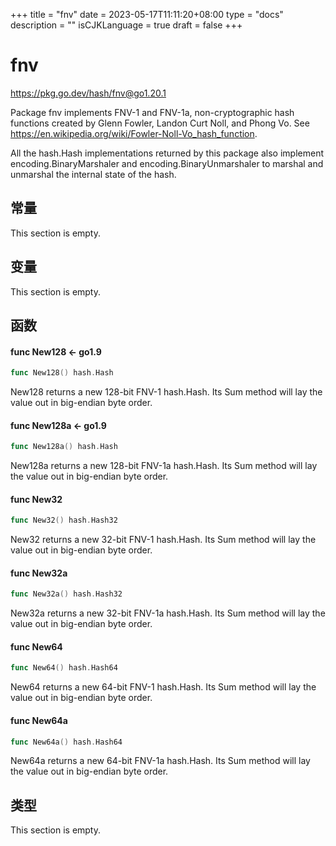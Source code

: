 +++
title = "fnv"
date = 2023-05-17T11:11:20+08:00
type = "docs"
description = ""
isCJKLanguage = true
draft = false
+++
# fnv

https://pkg.go.dev/hash/fnv@go1.20.1



Package fnv implements FNV-1 and FNV-1a, non-cryptographic hash functions created by Glenn Fowler, Landon Curt Noll, and Phong Vo. See https://en.wikipedia.org/wiki/Fowler-Noll-Vo_hash_function.

All the hash.Hash implementations returned by this package also implement encoding.BinaryMarshaler and encoding.BinaryUnmarshaler to marshal and unmarshal the internal state of the hash.



## 常量 

This section is empty.

## 变量

This section is empty.

## 函数

#### func New128  <- go1.9

``` go 
func New128() hash.Hash
```

New128 returns a new 128-bit FNV-1 hash.Hash. Its Sum method will lay the value out in big-endian byte order.

#### func New128a  <- go1.9

``` go 
func New128a() hash.Hash
```

New128a returns a new 128-bit FNV-1a hash.Hash. Its Sum method will lay the value out in big-endian byte order.

#### func New32 

``` go 
func New32() hash.Hash32
```

New32 returns a new 32-bit FNV-1 hash.Hash. Its Sum method will lay the value out in big-endian byte order.

#### func New32a 

``` go 
func New32a() hash.Hash32
```

New32a returns a new 32-bit FNV-1a hash.Hash. Its Sum method will lay the value out in big-endian byte order.

#### func New64 

``` go 
func New64() hash.Hash64
```

New64 returns a new 64-bit FNV-1 hash.Hash. Its Sum method will lay the value out in big-endian byte order.

#### func New64a 

``` go 
func New64a() hash.Hash64
```

New64a returns a new 64-bit FNV-1a hash.Hash. Its Sum method will lay the value out in big-endian byte order.

## 类型

This section is empty.